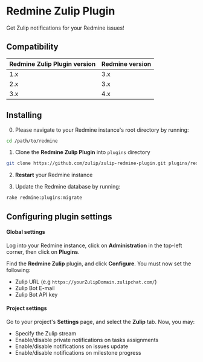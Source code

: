 # Redmine Zulip Plugin

Get Zulip notifications for your Redmine issues!

## Compatibility

| Redmine Zulip Plugin version | Redmine version |
| ---------------------------- | --------------- |
| 1.x                          | 3.x             |
| 2.x                          | 3.x             |
| 3.x                          | 4.x             |

## Installing

0. Please navigate to your Redmine instance's root directory by running:

```sh
cd /path/to/redmine
```

1. Clone the **Redmine Zulip Plugin** into `plugins` directory

```sh
git clone https://github.com/zulip/zulip-redmine-plugin.git plugins/redmine_zulip
```

2. **Restart** your Redmine instance

3. Update the Redmine database by running:

```sh
rake redmine:plugins:migrate
```

## Configuring plugin settings

#### Global settings

Log into your Redmine instance, click on **Administration** in the top-left corner, then click on **Plugins**.

Find the **Redmine Zulip** plugin, and click **Configure**. You must now set the following:

* Zulip URL (e.g `https://yourZulipDomain.zulipchat.com/`)
* Zulip Bot E-mail
* Zulip Bot API key


#### Project settings

Go to your project's **Settings** page, and select the **Zulip** tab. Now, you may:

* Specify the Zulip stream
* Enable/disable private notifications on tasks assignments
* Enable/disable notifications on issues update
* Enable/disable notifications on milestone progress
